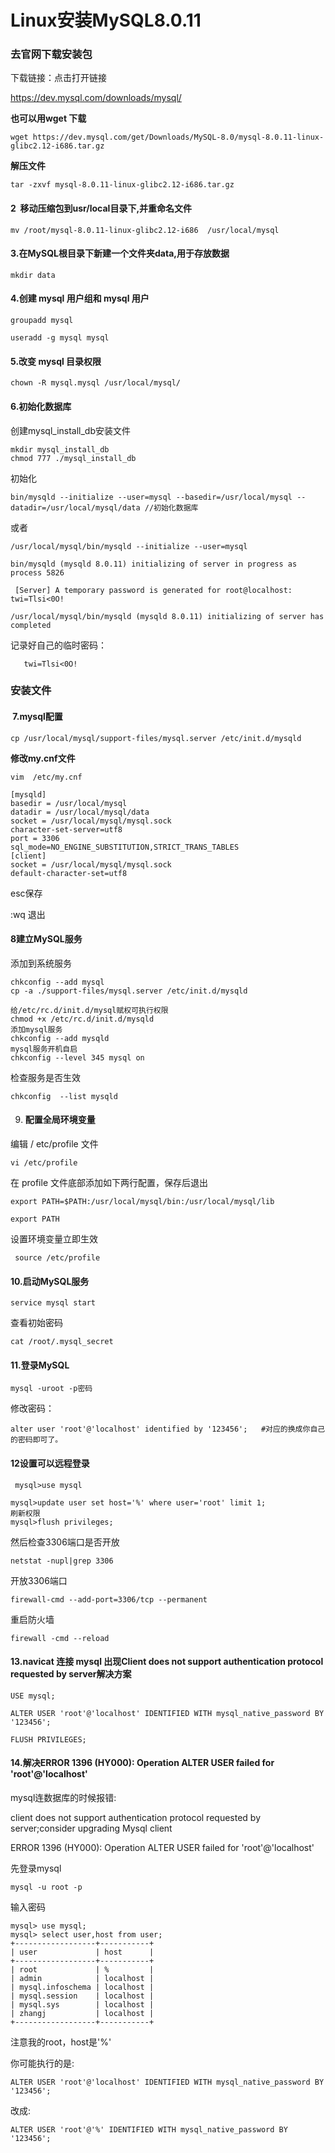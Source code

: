 # Linux安装MySQL8.0.11

### 去官网下载安装包

下载链接：点击打开链接

https://dev.mysql.com/downloads/mysql/

**也可以用wget 下载**

```
wget https://dev.mysql.com/get/Downloads/MySQL-8.0/mysql-8.0.11-linux-glibc2.12-i686.tar.gz
```

**解压文件**

```
tar -zxvf mysql-8.0.11-linux-glibc2.12-i686.tar.gz
```

#### 2  移动压缩包到usr/local目录下,并重命名文件

```
mv /root/mysql-8.0.11-linux-glibc2.12-i686  /usr/local/mysql
```

#### 3.在MySQL根目录下新建一个文件夹data,用于存放数据

```
mkdir data
```

#### 4.创建 mysql 用户组和 mysql 用户

```
groupadd mysql

useradd -g mysql mysql
```

#### 5.改变 mysql 目录权限

```
chown -R mysql.mysql /usr/local/mysql/
```

#### 6.初始化数据库

创建mysql_install_db安装文件

```
mkdir mysql_install_db
chmod 777 ./mysql_install_db
```

初始化 

```
bin/mysqld --initialize --user=mysql --basedir=/usr/local/mysql --datadir=/usr/local/mysql/data //初始化数据库
```

或者

```
/usr/local/mysql/bin/mysqld --initialize --user=mysql
```

```
bin/mysqld (mysqld 8.0.11) initializing of server in progress as process 5826

 [Server] A temporary password is generated for root@localhost: twi=Tlsi<0O!

/usr/local/mysql/bin/mysqld (mysqld 8.0.11) initializing of server has completed
```

记录好自己的临时密码：

```
   twi=Tlsi<0O!
```

### 安装文件

####  7.mysql配置

```
cp /usr/local/mysql/support-files/mysql.server /etc/init.d/mysqld
```

**修改my.cnf文件**

```
vim  /etc/my.cnf
```

```
[mysqld]
basedir = /usr/local/mysql   
datadir = /usr/local/mysql/data
socket = /usr/local/mysql/mysql.sock
character-set-server=utf8
port = 3306
sql_mode=NO_ENGINE_SUBSTITUTION,STRICT_TRANS_TABLES
[client]
socket = /usr/local/mysql/mysql.sock
default-character-set=utf8
```

esc保存

:wq 退出

#### 8建立MySQL服务


添加到系统服务

```
chkconfig --add mysql
cp -a ./support-files/mysql.server /etc/init.d/mysqld

给/etc/rc.d/init.d/mysql赋权可执行权限
chmod +x /etc/rc.d/init.d/mysqld    
添加mysql服务
chkconfig --add mysqld
mysql服务开机自启
chkconfig --level 345 mysql on
```

检查服务是否生效  

```
chkconfig  --list mysqld
```

9. #### 配置全局环境变量

编辑 / etc/profile 文件

```
vi /etc/profile
```

在 profile 文件底部添加如下两行配置，保存后退出

```
export PATH=$PATH:/usr/local/mysql/bin:/usr/local/mysql/lib

export PATH
```

设置环境变量立即生效

```
 source /etc/profile
```

#### 10.启动MySQL服务

```
service mysql start
```

查看初始密码

```
cat /root/.mysql_secret
```

#### 11.登录MySQL

```
mysql -uroot -p密码
```

修改密码：

```
alter user 'root'@'localhost' identified by '123456';   #对应的换成你自己的密码即可了。
```

#### 12设置可以远程登录

```
 mysql>use mysql

mysql>update user set host='%' where user='root' limit 1;
刷新权限
mysql>flush privileges;
```

然后检查3306端口是否开放

```
netstat -nupl|grep 3306
```

开放3306端口

```
firewall-cmd --add-port=3306/tcp --permanent
```

重启防火墙

```
firewall -cmd --reload
```

#### 13.navicat 连接 mysql 出现Client does not support authentication protocol requested by server解决方案

```
USE mysql;

ALTER USER 'root'@'localhost' IDENTIFIED WITH mysql_native_password BY '123456';

FLUSH PRIVILEGES;
```

#### 14.解决ERROR 1396 (HY000): Operation ALTER USER failed for 'root'@'localhost'

mysql连数据库的时候报错:

client does not support authentication protocol requested by server;consider upgrading Mysql client

ERROR 1396 (HY000): Operation ALTER USER failed for 'root'@'localhost'

先登录mysql

```
mysql -u root -p
```


输入密码

```
mysql> use mysql;
mysql> select user,host from user;
+------------------+-----------+
| user             | host      |
+------------------+-----------+
| root             | %         |
| admin            | localhost |
| mysql.infoschema | localhost |
| mysql.session    | localhost |
| mysql.sys        | localhost |
| zhangj           | localhost |
+------------------+-----------+
```


注意我的root，host是'%'

你可能执行的是:

```
ALTER USER 'root'@'localhost' IDENTIFIED WITH mysql_native_password BY '123456';
```


改成:

```
ALTER USER 'root'@'%' IDENTIFIED WITH mysql_native_password BY '123456';
```


